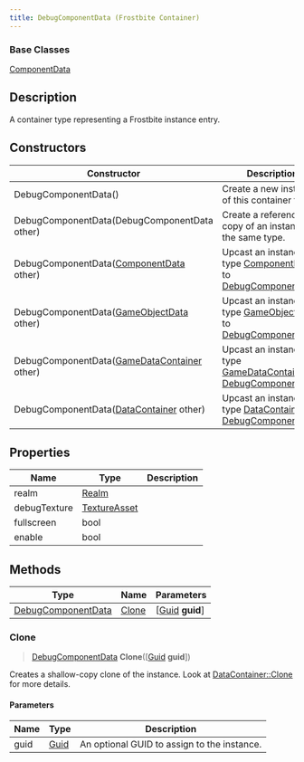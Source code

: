 ```yaml
---
title: DebugComponentData (Frostbite Container)
---
```

### Base Classes

[ComponentData](ComponentData)

## Description

A container type representing a Frostbite instance entry.

## Constructors

| Constructor                                                                   | Description                                                                                                                 |
| ----------------------------------------------------------------------------- | --------------------------------------------------------------------------------------------------------------------------- |
| DebugComponentData()                                                          | Create a new instance of this container type.                                                                               |
| DebugComponentData(DebugComponentData other)                                  | Create a reference copy of an instance of the same type.                                                                    |
| DebugComponentData([ComponentData](ComponentData) other)                      | Upcast an instance of type [ComponentData](ComponentData) to [DebugComponentData](DebugComponentData).                      |
| DebugComponentData([GameObjectData](GameObjectData) other)                    | Upcast an instance of type [GameObjectData](GameObjectData) to [DebugComponentData](DebugComponentData).                    |
| DebugComponentData([GameDataContainer](GameDataContainer) other)              | Upcast an instance of type [GameDataContainer](GameDataContainer) to [DebugComponentData](DebugComponentData).              |
| DebugComponentData([DataContainer](/vext/ref/cls/shr/datacontainer) other) | Upcast an instance of type [DataContainer](/vext/ref/cls/shr/datacontainer) to [DebugComponentData](DebugComponentData). |

## Properties

| Name         | Type                         | Description |
| ------------ | ---------------------------- | ----------- |
| realm        | [Realm](Realm)               |             |
| debugTexture | [TextureAsset](TextureAsset) |             |
| fullscreen   | bool                         |             |
| enable       | bool                         |             |

## Methods

| Type                                     | Name            | Parameters                                     |
| ---------------------------------------- | --------------- | ---------------------------------------------- |
| [DebugComponentData](DebugComponentData) | [Clone](#clone) | \[[Guid](/vext/ref/cls/shr/guid) **guid**\] |

### Clone

> [DebugComponentData](DebugComponentData) **Clone**(\[[Guid](/vext/ref/cls/shr/guid) **guid**\])

Creates a shallow-copy clone of the instance. Look at [DataContainer::Clone](/vext/ref/cls/shr/datacontainer#clone) for more details.

#### Parameters

| Name | Type         | Description                                 |
| ---- | ------------ | ------------------------------------------- |
| guid | [Guid](Guid) | An optional GUID to assign to the instance. |
